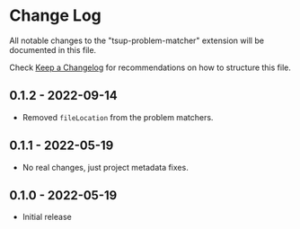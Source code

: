 # Change Log

All notable changes to the "tsup-problem-matcher" extension will be documented in this file.

Check [Keep a Changelog](http://keepachangelog.com/) for recommendations on how to structure this file.

## 0.1.2 - 2022-09-14

- Removed `fileLocation` from the problem matchers.

## 0.1.1 - 2022-05-19

- No real changes, just project metadata fixes.

## 0.1.0 - 2022-05-19

- Initial release
